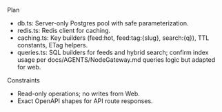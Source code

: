Plan

- db.ts: Server-only Postgres pool with safe parameterization.
- redis.ts: Redis client for caching.
- caching.ts: Key builders (feed:hot, feed:tag:{slug}, search:{q}), TTL constants, ETag helpers.
- queries.ts: SQL builders for feeds and hybrid search; confirm index usage per docs/AGENTS/NodeGateway.md queries logic but adapted for web.

Constraints

- Read-only operations; no writes from Web.
- Exact OpenAPI shapes for API route responses.

